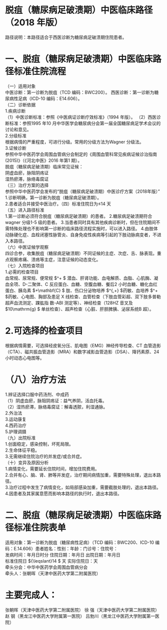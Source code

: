 # 脱疽（糖尿病足破溃期）中医临床路径 （2018 年版）  
路径说明：本路径适合于西医诊断为糖尿病足破溃期住院患者。  
# 一、脱疽（糖尿病足破溃期）中医临床路径标准住院流程  
（一）适用对象  
中医诊断：第一诊断为脱疽（TCD 编码：BWC200）。 西医诊断：第一诊断为糖尿病性足病（ICD-10 编码：E14.606）。  
（二）诊断依据  
1.疾病诊断  
（1）中医诊断标准：参照《中医病证诊断疗效标准》（1994 年版）。 （2）西医诊断标准：参照1995 年10 月中华医学会糖尿病分会第一届全国糖尿病足学术会议的讨论和意见。  
2.分级标准  
根据病情的严重程度，可进行分级。常用的分级方法为Wagner 分级法。  
3.证候诊断  
参照中华中医药学会周围血管病分会制定的《周围血管科常见疾病证候诊治指南(2015)》（《河北中医》2016 年第1 期）。  
脱疽（糖尿病足破溃期）临床常见证候：  
阴虚血瘀，脉阻阴疡证  
湿热瘀滞，脉络毒腐证  
（三）治疗方案的选择  
参照中华中医药学会发布的“脱疽（糖尿病足破溃期）中医诊疗方案（2018年版）”  
1.诊断明确，第一诊断为脱疽（糖尿病足破溃期）。  
2.患者适合并接受中医治疗。（四）标准住院日为≤14 天  
（五）进入路径标准  
1.第一诊断必须符合脱疽（糖尿病足破溃期）的患者。 2.糖尿病足破溃期符合wagner 分级1-5 级的患者。 3.当患者同时具有其他疾病诊断时，但在住院期间不需特殊处理也不影响第一诊断的临床路径流程实施时，可以进入路径。 4.由肢体动脉硬化症、血栓闭塞性脉管炎、自身免疫性疾病等引起的下肢动脉病变者，不进入本路径。  
（六）中医证候学观察  
四诊合参，收集脱疽（糖尿病足破溃期）不同证候的主症、次症、舌、脉表现。重点观察疼痛、溃疡等主症，注意证候的动态变化。  
（七）入院检查项目  
1.必需的检查项目  
血常规、尿常规、便常规 $^+ $ 潜血、肝肾功能、血电解质、血脂、心肌酶、凝 血全项、D-二聚体、C 反应蛋白、血糖、空腹血糖、餐后2 小时血糖、糖化血红蛋白、胰岛素 $+\mathbf{C} $ 肽、伤口分泌物培养 $^{,+} $药敏、血培养 $^+ $药敏、心电图、胸部及患足 X  线检查、血管检查（下肢血管彩超、双下肢多普勒超声血流测定、踝肱指 数-ABI 测定等）、神经检查（128HZ 音叉及 $10\mathrm{g} $ 单丝检查）、超声检查（心脏、肝胆脾胰、泌尿系统B 超）。  
# 2.可选择的检查项目  
根据病情需要，可选择经皮氧分压、肌电图（EMG）神经传导检查、CT 血管造影（CTA）、磁共振血管造影（MRA）和数字减影血管造影（DSA）、降钙素原、24 小时动态心电图等。  
# （八）治疗方法  
1.辨证选择口服中药汤剂、中成药  
（1）阴虚血瘀，脉阻阴疡证：益气养阴，活血托毒。  
（2）湿热瘀滞，脉络毒腐证：解毒透脓，利湿通脉。  
2.外治法  
3.运动康复  
4.西药治疗  
5.护理调摄  
（九）出院标准  
1.创面稳定，感染控制，坏死局限。  
2.生命体征平稳。  
3.无需继续住院治疗的并发症/或合并症。  
（十）变异及原因分析  
1.病情变化，需要延长住院时间，增加住院费用。  
2.合并有心、脑、肾、肺等并发症，治疗期间病情加重，需要特殊处理，退出本路径。  
3.治疗过程中发生了病情变化，如局部感染加重，需要截肢处理的，退出本路径。  
4.因患者及其家属意愿而影响本路径的执行时，退出本路径。  
# 二、脱疽（糖尿病足破溃期）中医临床路径标准住院表单  
适用对象：第一诊断为脱疽（糖尿病性足病）（TCD 编码：BWC200、ICD-10 编码：E.14.606）患者姓名：性别：年龄：门诊号：住院号：  
发病时间：年月日时分  住院日期：年月日 出院日期：年月日  
标准住院日 ${\leqslant}14 $ 天              实际住院日：天  
牵头分会：中华中医药学会周围血管病分会  
牵头人：张朝晖（天津中医药大学第二附属医院）  
# 主要完成人：  
张朝晖（天津中医药大学第二附属医院） 徐  强（天津中医药大学第二附属医院） 赵  钢（黑龙江中医药大学附属第一医院） 吕勃川（黑龙江中医药大学附属第一医院）  